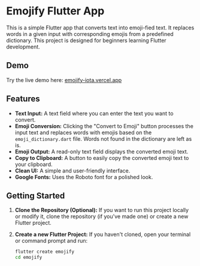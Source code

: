 # Emojify Flutter App

This is a simple Flutter app that converts text into emoji-fied text.  It replaces words in a given input with corresponding emojis from a predefined dictionary. This project is designed for beginners learning Flutter development.

## Demo

Try the live demo here: [emojify-iota.vercel.app](emojify-iota.vercel.app)

## Features

* **Text Input:**  A text field where you can enter the text you want to convert.
* **Emoji Conversion:** Clicking the "Convert to Emoji" button processes the input text and replaces words with emojis based on the `emoji_dictionary.dart` file.  Words not found in the dictionary are left as is.
* **Emoji Output:** A read-only text field displays the converted emoji text.
* **Copy to Clipboard:**  A button to easily copy the converted emoji text to your clipboard.
* **Clean UI:**  A simple and user-friendly interface.
* **Google Fonts:** Uses the Roboto font for a polished look.

## Getting Started

1. **Clone the Repository (Optional):** If you want to run this project locally or modify it, clone the repository (if you've made one) or create a new Flutter project.

2. **Create a new Flutter Project:** If you haven't cloned, open your terminal or command prompt and run:

   ```bash
   flutter create emojify
   cd emojify